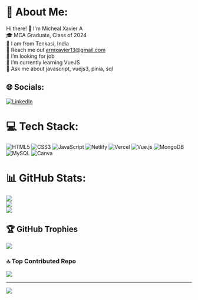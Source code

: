 # 💫 About Me:
Hi there! 👋 I'm Micheal Xavier A<br>🎓 MCA Graduate, Class of 2024<br>📍 I am from Tenkasi, India<br>📧 Reach me out armxavier13@gmail.com<br>🤝 I’m looking for job<br>🌱 I’m currently learning VueJS<br>💬 Ask me about javascript, vuejs3, pinia, sql


## 🌐 Socials:
[![LinkedIn](https://img.shields.io/badge/LinkedIn-%230077B5.svg?logo=linkedin&logoColor=white)](https://linkedin.com/in/https://www.linkedin.com/in/michealxaviera/) 

# 💻 Tech Stack:
![HTML5](https://img.shields.io/badge/html5-%23E34F26.svg?style=for-the-badge&logo=html5&logoColor=white) ![CSS3](https://img.shields.io/badge/css3-%231572B6.svg?style=for-the-badge&logo=css3&logoColor=white) ![JavaScript](https://img.shields.io/badge/javascript-%23323330.svg?style=for-the-badge&logo=javascript&logoColor=%23F7DF1E) ![Netlify](https://img.shields.io/badge/netlify-%23000000.svg?style=for-the-badge&logo=netlify&logoColor=#00C7B7) ![Vercel](https://img.shields.io/badge/vercel-%23000000.svg?style=for-the-badge&logo=vercel&logoColor=white) ![Vue.js](https://img.shields.io/badge/vue.js-%2335495e.svg?style=for-the-badge&logo=vuedotjs&logoColor=%234FC08D) ![MongoDB](https://img.shields.io/badge/MongoDB-%234ea94b.svg?style=for-the-badge&logo=mongodb&logoColor=white) ![MySQL](https://img.shields.io/badge/mysql-4479A1.svg?style=for-the-badge&logo=mysql&logoColor=white) ![Canva](https://img.shields.io/badge/Canva-%2300C4CC.svg?style=for-the-badge&logo=Canva&logoColor=white)
# 📊 GitHub Stats:
![](https://github-readme-stats.vercel.app/api?username=MichealAXavier&theme=dark&hide_border=false&include_all_commits=false&count_private=false)<br/>
![](https://github-readme-streak-stats.herokuapp.com/?user=MichealAXavier&theme=dark&hide_border=false)<br/>
![](https://github-readme-stats.vercel.app/api/top-langs/?username=MichealAXavier&theme=dark&hide_border=false&include_all_commits=false&count_private=false&layout=compact)

## 🏆 GitHub Trophies
![](https://github-profile-trophy.vercel.app/?username=MichealAXavier&theme=radical&no-frame=false&no-bg=true&margin-w=4)

### 🔝 Top Contributed Repo
![](https://github-contributor-stats.vercel.app/api?username=MichealAXavier&limit=5&theme=dark&combine_all_yearly_contributions=true)

---
[![](https://visitcount.itsvg.in/api?id=MichealAXavier&icon=0&color=0)](https://visitcount.itsvg.in)

<!-- Proudly created with GPRM ( https://gprm.itsvg.in ) -->
